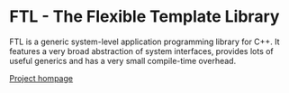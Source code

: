 FTL - The Flexible Template Library
===================================

FTL is a generic system-level application programming library for C++.
It features a very broad abstraction of system interfaces, provides lots of useful
generics and has a very small compile-time overhead.

[Project hompage](http://unclewerner.github.com/libftl)
